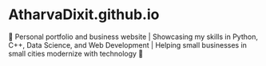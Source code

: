 # AtharvaDixit.github.io
🌌 Personal portfolio and business website | Showcasing my skills in Python, C++, Data Science, and Web Development | Helping small businesses in small cities modernize with technology 🚀
